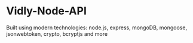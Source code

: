 # Vidly-Node-API

Built using modern technologies: node.js, express, mongoDB, mongoose, jsonwebtoken, crypto, bcryptjs and more
